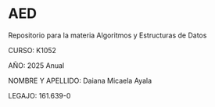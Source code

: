# AED
Repositorio para la materia Algoritmos y Estructuras de Datos 

CURSO: K1052  

AÑO: 2025 Anual 

NOMBRE Y APELLIDO: Daiana Micaela Ayala 

LEGAJO: 161.639-0
